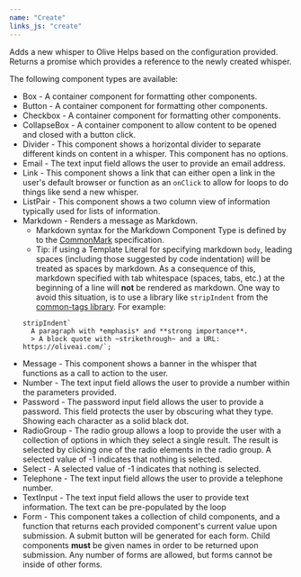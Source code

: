 ```yaml
---
name: "Create"
links_js: "create"
---
```

Adds a new whisper to Olive Helps based on the configuration provided. Returns a promise which provides a reference to the newly created whisper.

The following component types are available:

* Box - A container component for formatting other components. 
* Button - A container component for formatting other components.
* Checkbox - A container component for formatting other components.
* CollapseBox - A container component to allow content to be opened and closed with a button click.
* Divider - This component shows a horizontal divider to separate different kinds on content in a whisper. This component has no options.
* Email - The text input field allows the user to provide an email address.
* Link - This component shows a link that can either open a link in the user's default browser or function as an `onClick` to allow for loops to do things like send a new whisper.
* ListPair - This component shows a two column view of information typically used for lists of information.
* Markdown - Renders a message as Markdown.
    * Markdown syntax for the Markdown Component Type is defined by to the [CommonMark](https://commonmark.org/) specification. 
    * Tip: if using a Template Literal for specifying markdown `body`, leading spaces (including those suggested by code indentation) will be treated as spaces by markdown. As a consequence of this, markdown specified with tab whitespace (spaces, tabs, etc.) at the beginning of a line will **not** be rendered as markdown. One way to avoid this situation, is to use a library like `stripIndent` from the [common-tags library](https://www.npmjs.com/package/common-tags#stripindent). For example:
    ```
    stripIndent`
      A paragraph with *emphasis* and **strong importance**.
      > A block quote with ~strikethrough~ and a URL: https://oliveai.com/`;
    ```
* Message - This component shows a banner in the whisper that functions as a call to action to the user.
* Number - The text input field allows the user to provide a number within the parameters provided.
* Password - The password input field allows the user to provide a password. This field protects the user by obscuring what they type. Showing each character as a solid black dot.
* RadioGroup - The radio group allows a loop to provide the user with a collection of options in which they select a single result. The result is selected by clicking one of the radio elements in the radio group. A selected value of -1 indicates that nothing is selected.
* Select - A selected value of -1 indicates that nothing is selected.
* Telephone - The text input field allows the user to provide a telephone number.
* TextInput - The text input field allows the user to provide text information. The text can be pre-populated by the loop
* Form - This component takes a collection of child components, and a function that returns each provided component's current value upon submission. A submit button will be generated for each form. Child components **must** be given names in order to be returned upon submission. Any number of forms are allowed, but forms cannot be inside of other forms.
